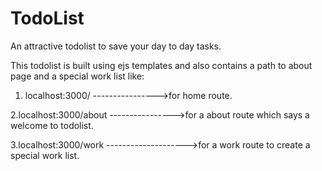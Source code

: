 # TodoList
An attractive todolist to save your day to day tasks.


This todolist is built using ejs templates and also contains a path to about page and a special work list like:

1. localhost:3000/ ---------------->for home route.

2.localhost:3000/about ---------------->for a about route which says a welcome to todolist.

3.localhost:3000/work -------------------->for a work route to create a special work list.

